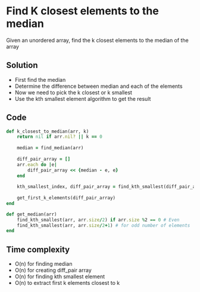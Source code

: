 # Find K closest elements to the median
Given an unordered array, find the k closest elements to the median of the array

## Solution
- First find the median
- Determine the difference between median and each of the elements
- Now we need to pick the k closest or k smallest
- Use the kth smallest element algorithm to get the result

## Code
```ruby
def k_closest_to_median(arr, k)
    return nil if arr.nil? || k == 0
    
    median = find_median(arr)
    
    diff_pair_array = []
    arr.each do |e|
        diff_pair_array << {median - e, e}
    end
    
    kth_smallest_index, diff_pair_array = find_kth_smallest(diff_pair_array, k)
    
    get_first_k_elements(diff_pair_array)
end

def get_median(arr)
    find_kth_smallest(arr, arr.size/2) if arr.size %2 == 0 # Even
    find_kth_smallest(arr, arr.size/2+1) # for odd number of elements
end
```

## Time complexity
- O(n) for finding median
- O(n) for creating diff_pair array
- O(n) for finding kth smallest element
- O(n) to extract first k elements closest to k